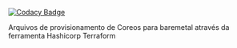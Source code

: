 [![Codacy Badge](https://api.codacy.com/project/badge/Grade/2a5ab368df1143ed8667d606ede62134)](https://app.codacy.com/app/kaykelins/coreos-stuffs?utm_source=github.com&utm_medium=referral&utm_content=kaykelins/coreos-stuffs&utm_campaign=Badge_Grade_Dashboard)

Arquivos de provisionamento de Coreos para baremetal através da ferramenta Hashicorp Terraform
